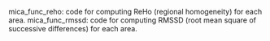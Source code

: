 mica_func_reho: code for computing ReHo (regional homogeneity) for each area.
mica_func_rmssd: code for computing RMSSD (root mean square of successive differences) for each area.
